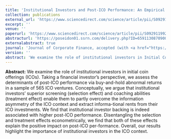 ```yaml
---
title: 'Institutional Investors and Post-ICO Performance: An Empirical Analysis of Investor Returns in Initial Coin Offerings (ICOs)'
collection: publications
external_url: 'https://www.sciencedirect.com/science/article/pii/S0929119920301231#bb0380'
excerpt: ''
venue: ''
paperurl: 'https://www.sciencedirect.com/science/article/pii/S0929119920301231#bb0380'
abstracturl: 'https://poseidon01.ssrn.com/delivery.php?ID=659113087090030100005102104070075095007085007037003090100005015104097065091127069102026056048010010036110095097024091086119000104006091005020068013086028125075065004004007050007011104023066114102027119004088072029009070124006126024126074012091007026081&EXT=pdf'
externalabstract: true
journal: 'Journal of Corporate Finance, accepted (with <a href="https://scholar.google.de/citations?user=7jgtz_MAAAAJ&amp;hl=en">C. Fisch</a>)'
version: ''
abstract: 'We examine the role of institutional investors in Initial Coin Offerings (ICOs). Taking a financial investor’s perspective, we assess the determinants of post-ICO performance via buy-and-hold abnormal returns in a sample of 565 ICO ventures. Conceptually, we argue that institutional investors’ superior screening (selection effect) and coaching abilities (treatment effect) enable them to partly overcome the information asymmetry of the ICO context and extract informational rents from their ICO investments. We find that institutional investor backing is indeed associated with higher post-ICO performance. Disentangling the selection and treatment effects econometrically, we find that both of these effects explain the positive impact on post-ICO per-formance. Overall, our results highlight the importance of institutional investors in the ICO context.'
---
```


<strong>Abstract:</strong> We examine the role of institutional investors in initial coin offerings (ICOs). Taking a financial investor’s perspective, we assess the determinants of post-ICO performance via buy-and-hold abnormal returns in a sample of 565 ICO ventures. Conceptually, we argue that institutional investors’ superior screening (selection effect) and coaching abilities (treatment effect) enable them to partly overcome the information asymmetry of the ICO context and extract informa-tional rents from their ICO investments. We find that institutional investor backing is indeed associated with higher post-ICO performance. Disentangling the selection and treatment effects econometrically, we find that both of these effects explain the positive impact on post-ICO per-formance. Overall, our results highlight the importance of institutional investors in the ICO context.

